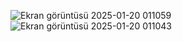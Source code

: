 ![Ekran görüntüsü 2025-01-20 011059](https://github.com/user-attachments/assets/d0c93267-3f58-437c-95fa-27888c19d070)
![Ekran görüntüsü 2025-01-20 011043](https://github.com/user-attachments/assets/f89183ff-e3dd-45ed-a1a6-c3c77c192655)
